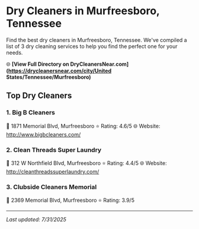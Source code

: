 # Dry Cleaners in Murfreesboro, Tennessee

Find the best dry cleaners in Murfreesboro, Tennessee. We've compiled a list of 3 dry cleaning services to help you find the perfect one for your needs.

🌐 **[View Full Directory on DryCleanersNear.com](https://drycleanersnear.com/city/United States/Tennessee/Murfreesboro)**

## Top Dry Cleaners

### 1. Big B Cleaners
📍 1871 Memorial Blvd, Murfreesboro
⭐ Rating: 4.6/5
🌐 Website: http://www.bigbcleaners.com/

### 2. Clean Threads Super Laundry
📍 312 W Northfield Blvd, Murfreesboro
⭐ Rating: 4.4/5
🌐 Website: http://cleanthreadssuperlaundry.com/

### 3. Clubside Cleaners Memorial
📍 2369 Memorial Blvd, Murfreesboro
⭐ Rating: 3.9/5


---

*Last updated: 7/31/2025*
